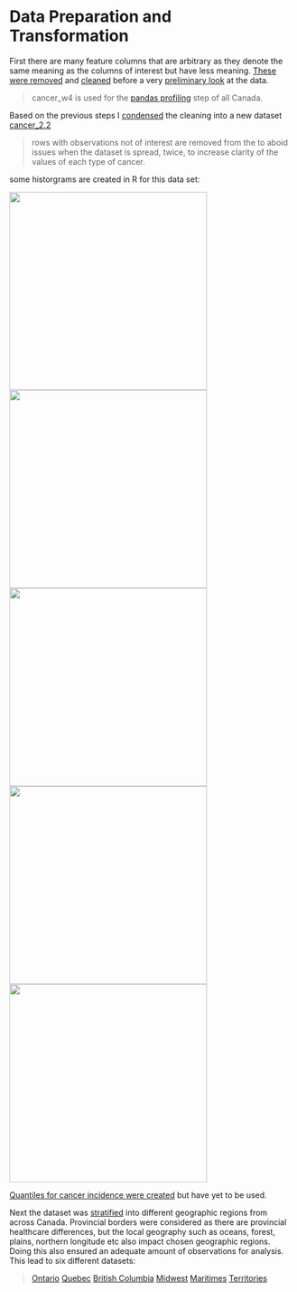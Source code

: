 # Data Preparation and Transformation

First there are many feature columns that are arbitrary as they denote the same meaning as the columns of interest but have less meaning. [These were removed](https://github.com/OROY97/CIND820-OR/blob/1117ae88d1a14552956481c2849766c92624953f/PROJECT820.rmd#L43) and [cleaned](https://github.com/OROY97/CIND820-OR/blob/1117ae88d1a14552956481c2849766c92624953f/PROJECT820.rmd#L47-L59) before a very [preliminary look](https://github.com/OROY97/CIND820-OR/blob/1117ae88d1a14552956481c2849766c92624953f/PROJECT820.rmd#L63-L70) at the data. 

>cancer_w4 is used for the [pandas profiling](https://github.com/OROY97/CIND820-OR/blob/R-code/output_w4.html) step of all Canada.

Based on the previous steps I [condensed](https://github.com/OROY97/CIND820-OR/blob/1117ae88d1a14552956481c2849766c92624953f/PROJECT820.rmd#L75-L90) the cleaning into a new dataset [cancer_2.2](https://github.com/OROY97/CIND820-OR/blob/main/cancer_2.2.csv)
>rows with observations not of interest are removed from the to aboid issues when the dataset is spread, twice, to increase clarity of the values of each type of cancer.

some historgrams are created in R for this data set:

<img src="https://user-images.githubusercontent.com/97854617/157109670-9b7e3ad6-343d-4198-9032-dca3b1d8b83b.png" width="350x400">  <img src="https://user-images.githubusercontent.com/97854617/157109632-9a63ddd8-ab4e-4ea1-9fc6-4a86c1bb2544.png" width="350x400">  <img src="https://user-images.githubusercontent.com/97854617/157109589-6970fbc1-05e6-46b7-8b5b-f16e9c245f63.png" width="350x400">  <img src="https://user-images.githubusercontent.com/97854617/157109429-5614d01f-94c7-4dff-9fd5-046f24583a36.png" width="350x400">  <img src="https://user-images.githubusercontent.com/97854617/157109545-628e26b7-c7c2-4b04-9a11-c00425c753d2.png" width="350x400">

[Quantiles for cancer incidence were created](https://github.com/OROY97/CIND820-OR/blob/1117ae88d1a14552956481c2849766c92624953f/PROJECT820.rmd#L107-L111) but have yet to be used.

Next the dataset was [stratified](https://github.com/OROY97/CIND820-OR/blob/1117ae88d1a14552956481c2849766c92624953f/PROJECT820.rmd#L150-L169) into different geographic regions from across Canada. Provincial borders were considered as there are provincial healthcare differences, but the local geography such as oceans, forest, plains, northern longitude etc also impact chosen geographic regions. Doing this also ensured an adequate amount of observations for analysis. This lead to six different datasets:
>[Ontario](https://github.com/OROY97/CIND820-OR/blob/R-code/cancer_ON.csv)
>[Quebec](https://github.com/OROY97/CIND820-OR/blob/R-code/cancer_QC.csv)
>[British Columbia](https://github.com/OROY97/CIND820-OR/blob/R-code/cancer_BC.csv)
>[Midwest](https://github.com/OROY97/CIND820-OR/blob/R-code/cancer_midwest.csv)
>[Maritimes](https://github.com/OROY97/CIND820-OR/blob/R-code/cancer_maritimes.csv)
>[Territories](https://github.com/OROY97/CIND820-OR/blob/R-code/cancer_territories.csv)



